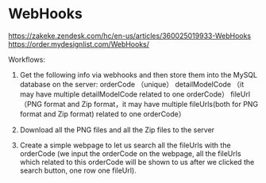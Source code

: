 # WebHooks

https://zakeke.zendesk.com/hc/en-us/articles/360025019933-WebHooks
https://order.mydesignlist.com/WebHooks/

Workflows:
1. Get the following info via webhooks and then store them into the MySQL database on the server:
orderCode （unique）
detailModelCode （it may have multiple detailModelCode related to one orderCode）
fileUrl （PNG format and Zip format，it may have multiple fileUrls(both for PNG format and Zip format) related to one orderCode）

2. Download all the PNG files and all the Zip files to the server

3. Create a simple webpage to let us search all the fileUrls with the orderCode (we input the orderCode on the webpage, all the fileUrls which related to this orderCode will be shown to us after we clicked the search button, one row one fileUrl).
